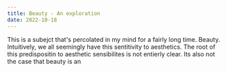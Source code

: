 ```yaml
---
title: Beauty - An exploration
date: 2022-10-18
---
```



This is a subejct that's percolated in my mind for a fairly long time. Beauty. Intuitively, we all seemingly have this sentitivity to aesthetics. The root of this predispositin to aesthetic sensibilites is not entierly clear. Its also not the case that beauty is an 